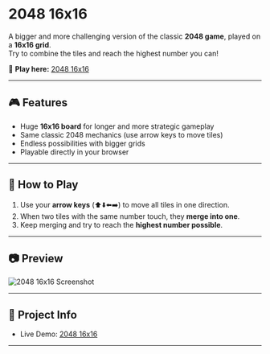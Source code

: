 # 2048 16x16

A bigger and more challenging version of the classic **2048 game**, played on a **16x16 grid**.  
Try to combine the tiles and reach the highest number you can!

🔗 **Play here:** [2048 16x16](https://kaloodinaz.github.io/2048-16x16/)

---

## 🎮 Features
- Huge **16x16 board** for longer and more strategic gameplay  
- Same classic 2048 mechanics (use arrow keys to move tiles)  
- Endless possibilities with bigger grids  
- Playable directly in your browser  

---

## 🚀 How to Play
1. Use your **arrow keys** (⬆️⬇️⬅️➡️) to move all tiles in one direction.  
2. When two tiles with the same number touch, they **merge into one**.  
3. Keep merging and try to reach the **highest number possible**.  

---

## 📷 Preview
![2048 16x16 Screenshot](https://kaloodinaz.github.io/2048-16x16/og-image.jpg)

---

## 📌 Project Info
- Live Demo: [2048 16x16](https://kaloodinaz.github.io/2048-16x16/)  

---
